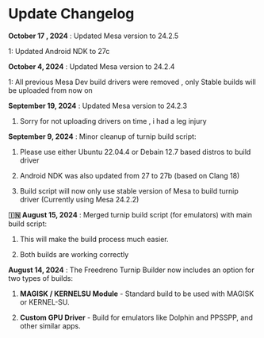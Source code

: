 # Update Changelog

**October 17 , 2024** : Updated Mesa version to 24.2.5

1: Updated Android NDK to 27c

**October 4, 2024** : Updated Mesa version to 24.2.4

1: All previous Mesa Dev build drivers were removed , only Stable builds will be uploaded from now on  

**September 19, 2024** : Updated Mesa version to 24.2.3

1. Sorry for not uploading drivers on time , i had a leg injury 


**September 9, 2024** : Minor cleanup of turnip build script:

1. Please use either Ubuntu 22.04.4 or Debain 12.7 based distros to build driver

2. Android NDK was also updated from 27 to 27b (based on Clang 18)

3. Build script will now only use stable version of Mesa to build turnip driver (Currently using Mesa 24.2.2)


**🇮🇳 August 15, 2024** : Merged turnip build script (for emulators) with main build script:

1. This will make the build process much easier.

2. Both builds are working correctly

 
 **August 14, 2024** : The Freedreno Turnip Builder now includes an option for two types of builds:

1. **MAGISK / KERNELSU Module** - Standard build to be used with MAGISK or KERNEL-SU.

2. **Custom GPU Driver** - Build for emulators like Dolphin and PPSSPP, and other similar apps.
